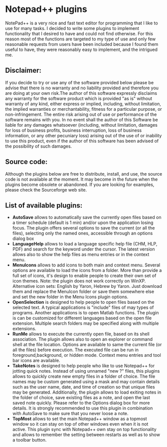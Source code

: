 # Notepad++ plugins
NotePad++ is a very nice and fast text editor for programming that I like to use for many tasks.
I decided to write some plugins to implement functionality that I desired to have and could not find otherwise.
For this reason most of the functions are targeted to my type of use and only few reasonable requests from users have been included because I found them useful to have, they were reasonably easy to implement, and the intrigued me.
## Disclaimer:
If you decide to try or use any of the software provided below please be advise that there is no warranty and no liability provided and therefore you are doing at your own risk.The author of this software expressly disclaims any warranty for the software product which is provided "as is" without warranty of any kind, either express or implied, including, without limitation, the implied warranties or merchantability, fitness for a particular purpose, or non-infringement. The entire risk arising out of use or performance of the software remains with you. In no event shall the author of this Software be liable for any damages whatsoever (including, without limitation, damages for loss of business profits, business interruption, loss of business information, or any other pecuniary loss) arising out of the use of or inability to use this product, even if the author of this software has been advised of the possibility of such damages.
## Source code:
Although the plugins below are free to distribute, install, and use, the source code is not available at the moment.
It may become in the future when the plugins become obsolete or abandoned.
If you are looking for examples, please check the Sourceforge web site.
## List of available plugins:
* **AutoSave** allows to automatically save the currently open files based on a timer schedule (default is 1 min) and/or upon the application losing focus. The plugin offers several options to save the current (or all the files), selecting only the named ones, accessible through an options dialog box
* **LanguageHelp** allows to load a language specific help file (CHM, HLP, PDF) and search for the keyword under the cursor. The latest version allows also to show the help files as menu entries or in the context menu.
* **MenuIcons** allows to add icons to both main and context menu. Several options are available to load the icons from a folder. More than provide a full set of icons, it's design to enable people to create their own set of icon themes. Note: the plugin does not work correctly on WinXP. Alternative icon sets: English by Yaron, Hebrew by Yaron. Just download them and replace the MenuIcon folder or save them somewhere else and set the new folder in the Menu Icons plugin options.
* **OpenSelection** is designed to help people to open files based on the selected text. A typical applications is "include" files of may types of programs. Another applications is to open Matlab functions. The plugin is can be customized for different languages based on the open file extension. Multiple search folders may be specified along with multiple extensions.
* **RunMe** allows to execute the currently open file, based on its shell association. The plugin allows also to open an explorer or command shell at the file location. Options are available to same the current file (or all the files) before execution. The executed file can be run in foreground,background, or hidden mode. Context menu entries and tool bar icons are available.
* **TakeNotes** is designed to help people who like to use Notepad++ for jotting quick notes. Instead of using unnamed "new ?" files, this plugins allows to quickly create new empty files in a folder of choice. The file names may be custom generated using a mask and may contain details such as the user name, date, and time of creation so that unique files may be generated. Additionally, the plugin allows to load exiting notes in the folder of choice, save existing files as a note, and open the last saved note quickly. Please refer to the Options dialog box for more details. It is strongly recommended to use this plugin in combination with AutoSave to make sure that you never loose a note.
* **TopMost** allows to set the main Notepad++ window as a topmost window so it can stay on top of other windows even when it is not active. This plugin sync with Notepad++ own stay on top functionality and allows to remember the setting between restarts as well as to show a toolbar button.
